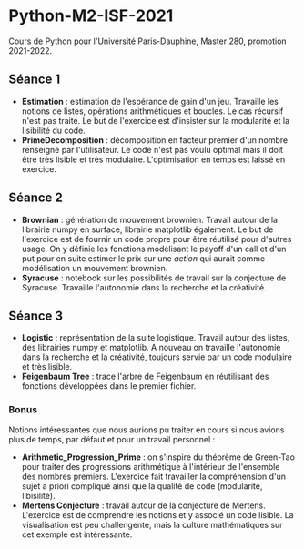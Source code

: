 # Python-M2-ISF-2021
Cours de Python pour l'Université Paris-Dauphine, Master 280, promotion 2021-2022.

## Séance 1
* **Estimation** : estimation de l'espérance de gain d'un jeu. Travaille les notions de listes, opérations arithmétiques et boucles. Le cas récursif n'est pas traité. Le but de l'exercice est d'insister sur la modularité et la lisibilité du code.
* **PrimeDecomposition** : décomposition en facteur premier d'un nombre renseigné par l'utilisateur. Le code n'est pas voulu optimal mais il doit être très lisible et très modulaire. L'optimisation en temps est laissé en exercice.


## Séance 2
* **Brownian** : génération de mouvement brownien. Travail autour de la librairie numpy en surface, librairie matplotlib également. Le but de l'exercice est de fournir un code propre pour être réutilisé pour d'autres usage. On y définie les fonctions modélisant le payoff d'un call et d'un put pour en suite estimer le prix sur une *action* qui aurait comme modélisation un mouvement brownien.
* **Syracuse** : notebook sur les possibilités de travail sur la conjecture de Syracuse. Travaille l'autonomie dans la recherche et la créativité. 


## Séance 3
* **Logistic** : représentation de la suite logistique. Travail autour des listes, des librairies numpy et matplotlib. A nouveau on travaille l'autonomie dans la recherche et la créativité, toujours servie par un code modulaire et très lisible.
* **Feigenbaum Tree** : trace l'arbre de Feigenbaum en réutilisant des fonctions développées dans le premier fichier.



### Bonus
Notions intéressantes que nous aurions pu traiter en cours si nous avions plus de temps, par défaut et pour un travail personnel :
* **Arithmetic_Progression_Prime** : on s'inspire du théorème de Green-Tao pour traiter des progressions arithmétique à l'intérieur de l'ensemble des nombres premiers. L'exercice fait travailler la compréhension d'un sujet a priori compliqué ainsi que la qualité de code (modularité, libisilité).
* **Mertens Conjecture** : travail autour de la conjecture de Mertens. L'exercice est de comprendre les notions et y associé un code lisible. La visualisation est peu challengente, mais la culture mathématiques sur cet exemple est intéressante.
